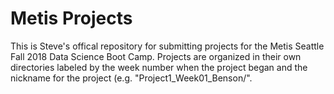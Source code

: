 # Metis Projects

This is Steve's offical repository for submitting projects for the Metis Seattle Fall 2018 Data Science Boot Camp. Projects are organized in their own directories labeled by the week number when the project began and the nickname for the project (e.g. "Project1_Week01_Benson/".

